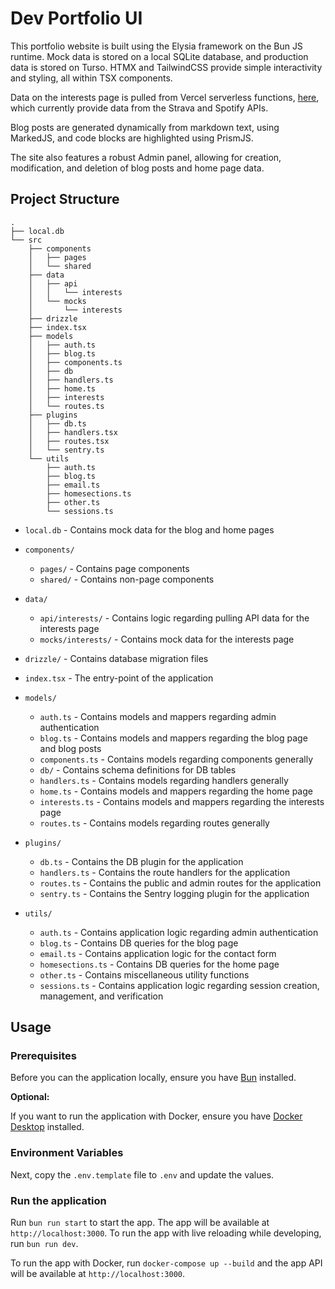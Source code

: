 # Dev Portfolio UI

This portfolio website is built using the Elysia framework on the Bun JS 
runtime. Mock data is stored on a local SQLite database, and production data 
is stored on Turso. HTMX and TailwindCSS provide simple interactivity and 
styling, all within TSX components.

Data on the interests page is pulled from Vercel serverless functions, 
[here](https://github.com/samrroyall/dev-portfolio-functions), which currently 
provide data from the Strava and Spotify APIs.

Blog posts are generated dynamically from markdown text, using MarkedJS, and 
code blocks are highlighted using PrismJS.

The site also features a robust Admin panel, allowing for creation, 
modification, and deletion of blog posts and home page data.

## Project Structure

```
.
├── local.db
└── src
    ├── components
    │   ├── pages
    │   └── shared
    ├── data
    │   ├── api
    │   │   └── interests
    │   └── mocks
    │       └── interests
    ├── drizzle
    ├── index.tsx
    ├── models
    │   ├── auth.ts
    │   ├── blog.ts
    │   ├── components.ts
    │   ├── db
    │   ├── handlers.ts
    │   ├── home.ts
    │   ├── interests
    │   └── routes.ts
    ├── plugins
    │   ├── db.ts
    │   ├── handlers.tsx
    │   ├── routes.tsx
    │   └── sentry.ts
    └── utils
        ├── auth.ts
        ├── blog.ts
        ├── email.ts
        ├── homesections.ts
        ├── other.ts
        └── sessions.ts
```

- `local.db` - Contains mock data for the blog and home pages

- `components/`
    - `pages/` - Contains page components
    - `shared/` - Contains non-page components

- `data/`
    - `api/interests/` - Contains logic regarding pulling API data for the interests page
    - `mocks/interests/` - Contains mock data for the interests page

- `drizzle/` - Contains database migration files

- `index.tsx` - The entry-point of the application

- `models/`
    - `auth.ts` - Contains models and mappers regarding admin authentication
    - `blog.ts` - Contains models and mappers regarding the blog page and blog posts
    - `components.ts` - Contains models regarding components generally
    - `db/` - Contains schema definitions for DB tables
    - `handlers.ts` - Contains models regarding handlers generally
    - `home.ts` - Contains models and mappers regarding the home page
    - `interests.ts` - Contains models and mappers regarding the interests page
    - `routes.ts` - Contains models regarding routes generally

- `plugins/`
    - `db.ts` - Contains the DB plugin for the application
    - `handlers.ts` - Contains the route handlers for the application
    - `routes.ts` - Contains the public and admin routes for the application
    - `sentry.ts` - Contains the Sentry logging plugin for the application

- `utils/`
    - `auth.ts` - Contains application logic regarding admin authentication
    - `blog.ts` - Contains DB queries for the blog page
    - `email.ts` - Contains application logic for the contact form
    - `homesections.ts` - Contains DB queries for the home page
    - `other.ts` - Contains miscellaneous utility functions
    - `sessions.ts` - Contains application logic regarding session creation, management, and verification

## Usage

### Prerequisites 

Before you can the application locally, ensure you have [Bun](https://bun.sh/) 
installed.

**Optional:**

If you want to run the application with Docker, ensure you have 
[Docker Desktop](https://www.docker.com/products/docker-desktop/) installed.

### Environment Variables

Next, copy the `.env.template` file to `.env` and update the values.

### Run the application

Run `bun run start` to start the app. The app will be available at 
`http://localhost:3000`. To run the app with live reloading while developing, 
run `bun run dev`.

To run the app with Docker, run `docker-compose up --build` and the app API 
will be available at `http://localhost:3000`.
